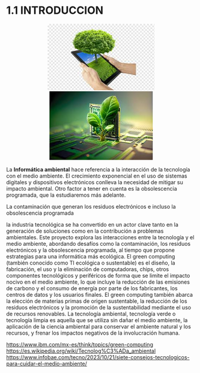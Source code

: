 # 1.1 INTRODUCCION

<p align="center">
  <img src="/img/informatica.jpeg" alt="![informatica](/img/informatica.jpeg)" />
  <img src="/img/informatica1.jpeg" alt="![informatica1](/img/informatica1.jpeg)" />
</p>

La **Informática ambiental** hace referencia a la interacción de la tecnología con el medio ambiente. El crecimiento exponencial en el uso de sistemas digitales y dispositivos electrónicos conlleva la necesidad de mitigar su impacto ambiental. Otro factor a tener en cuenta es la obsolescencia programada, que la estudiaremos más adelante.  

La contaminación que generan los residuos electrónicos e incluso la obsolescencia programada

la industria tecnológica se ha convertido en un actor clave  tanto en la generación de soluciones como en la contribución a problemas ambientales. Este proyecto explora las interacciones entre la  tecnología y el medio ambiente, abordando desafíos como la contaminación, los residuos electrónicos y la obsolescencia programada, al  tiempo que propone estrategias para una informática más ecológica. 
El green computing (también conocido como TI ecológica o sustentable) es el diseño, la fabricación, el uso y la eliminación de computadoras, chips, otros componentes tecnológicos y periféricos de forma que se limite el impacto nocivo en el medio ambiente, lo que incluye la reducción de las emisiones de carbono y el consumo de energía por parte de los fabricantes, los centros de datos y los usuarios finales. El green computing también abarca la elección de materias primas de origen sustentable, la reducción de los residuos electrónicos y la promoción de la sustentabilidad mediante el uso de recursos renovables.
La tecnología ambiental, tecnología verde o tecnología limpia es aquella que se utiliza sin dañar el medio ambiente, la aplicación de la ciencia ambiental para conservar el ambiente natural y los recursos, y frenar los impactos negativos de la involucración humana.

https://www.ibm.com/mx-es/think/topics/green-computing
https://es.wikipedia.org/wiki/Tecnolog%C3%ADa_ambiental
https://www.infobae.com/tecno/2023/10/21/siete-consejos-tecnologicos-para-cuidar-el-medio-ambiente/
